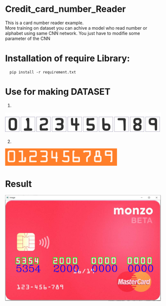 # Credit_card_number_Reader

This is a card number reader example.  
More training on dataset you can achive a model who read number or alphabet using same CNN network. 
You just have to modifie some parameter of the CNN

# Installation of require Library:
      pip install -r requirement.txt

# Use for making DATASET
1.  
![](creditcard_digits1.jpg)
  
    
2.  
![](creditcard_digits2.jpg)

# Result
![](images/1.png)
